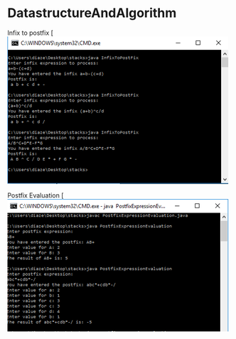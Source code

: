 # DatastructureAndAlgorithm
Infix to postfix
[![Alt text](https://github.com/efd1006/DatastructureAndAlgorithm/blob/master/infixtopostfix.PNG?raw=true)

Postfix Evaluation
[![Alt text](https://github.com/efd1006/DatastructureAndAlgorithm/blob/master/posfixeval.PNG?raw=true)
